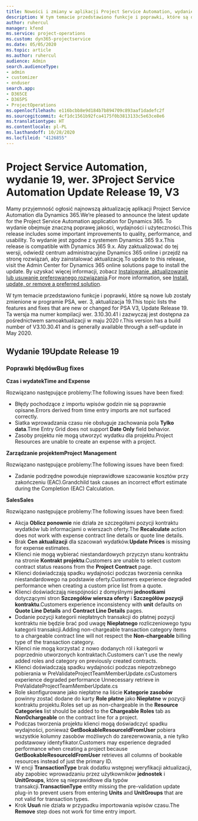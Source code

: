 ```yaml
---
title: Nowości i zmiany w aplikacji Project Service Automation, wydanie 19, wer. 3
description: W tym temacie przedstawiono funkcje i poprawki, które są dostępne w programie Project Service Automation, aktualizacja 19, wer. 3.
author: ruhercul
manager: kfend
ms.service: project-operations
ms.custom: dyn365-projectservice
ms.date: 05/05/2020
ms.topic: article
ms.author: ruhercul
audience: Admin
search.audienceType:
- admin
- customizer
- enduser
search.app:
- D365CE
- D365PS
- ProjectOperations
ms.openlocfilehash: e116bcbb8e9d184b7b894709c893aaf1dadefc2f
ms.sourcegitcommit: 4cf1dc1561b92fca4175f0b3813133c5e63ce8e6
ms.translationtype: HT
ms.contentlocale: pl-PL
ms.lasthandoff: 10/28/2020
ms.locfileid: "4126855"
---
```

# <a name="project-service-automation-update-release-19-v3"></a><span data-ttu-id="65018-103">Project Service Automation, wydanie 19, wer. 3</span><span class="sxs-lookup"><span data-stu-id="65018-103">Project Service Automation Update Release 19, V3</span></span>

<span data-ttu-id="65018-104">Mamy przyjemność ogłosić najnowszą aktualizację aplikacji Project Service Automation dla Dynamics 365.</span><span class="sxs-lookup"><span data-stu-id="65018-104">We’re pleased to announce the latest update for the Project Service Automation application for Dynamics 365.</span></span> <span data-ttu-id="65018-105">To wydanie obejmuje znaczną poprawę jakości, wydajności i użyteczności.</span><span class="sxs-lookup"><span data-stu-id="65018-105">This release includes some important improvements to quality, performance, and usability.</span></span> <span data-ttu-id="65018-106">To wydanie jest zgodne z systemem Dynamics 365 9.x.</span><span class="sxs-lookup"><span data-stu-id="65018-106">This release is compatible with Dynamics 365 9.x.</span></span> <span data-ttu-id="65018-107">Aby zaktualizować do tej wersji, odwiedź centrum administracyjne Dynamics 365 online i przejdź na stronę rozwiązań, aby zainstalować aktualizację.</span><span class="sxs-lookup"><span data-stu-id="65018-107">To update to this release, visit the Admin Center for Dynamics 365 online solutions page to install the update.</span></span> <span data-ttu-id="65018-108">By uzyskać więcej informacji, zobacz [Instalowanie, aktualizowanie lub usuwanie preferowanego rozwiązania](https://docs.microsoft.com/power-platform/admin/install-remove-preferred-solution).</span><span class="sxs-lookup"><span data-stu-id="65018-108">For more information, see [Install, update, or remove a preferred solution](https://docs.microsoft.com/power-platform/admin/install-remove-preferred-solution).</span></span>

<span data-ttu-id="65018-109">W tym temacie przedstawiono funkcje i poprawki, które są nowe lub zostały zmienione w programie PSA, wer. 3, aktualizacja 19.</span><span class="sxs-lookup"><span data-stu-id="65018-109">This topic lists the features and fixes that are new or changed for PSA V3, Update Release 19.</span></span> <span data-ttu-id="65018-110">Ta wersja ma numer kompilacji wer. 3.10.30.41 i zazwyczaj jest dostępna za pośrednictwem samoaktualizacji w maju 2020 r.</span><span class="sxs-lookup"><span data-stu-id="65018-110">This version has a build number of V3.10.30.41 and is generally available through a self-update in May 2020.</span></span>

## <a name="update-release-19"></a><span data-ttu-id="65018-111">Wydanie 19</span><span class="sxs-lookup"><span data-stu-id="65018-111">Update Release 19</span></span>

### <a name="bug-fixes"></a><span data-ttu-id="65018-112">Poprawki błędów</span><span class="sxs-lookup"><span data-stu-id="65018-112">Bug fixes</span></span>

<span data-ttu-id="65018-113">**Czas i wydatek**</span><span class="sxs-lookup"><span data-stu-id="65018-113">**Time and Expense**</span></span>

<span data-ttu-id="65018-114">Rozwiązano następujące problemy:</span><span class="sxs-lookup"><span data-stu-id="65018-114">The following issues have been fixed:</span></span> 

- <span data-ttu-id="65018-115">Błędy pochodzące z importu wpisów godzin nie są poprawnie opisane.</span><span class="sxs-lookup"><span data-stu-id="65018-115">Errors derived from time entry imports are not surfaced correctly.</span></span>
- <span data-ttu-id="65018-116">Siatka wprowadzania czasu nie obsługuje zachowania pola **Tylko data**.</span><span class="sxs-lookup"><span data-stu-id="65018-116">Time Entry Grid does not support **Date Only** field behavior.</span></span>
- <span data-ttu-id="65018-117">Zasoby projektu nie mogą utworzyć wydatku dla projektu.</span><span class="sxs-lookup"><span data-stu-id="65018-117">Project Resources are unable to create an expense with a project.</span></span>

<span data-ttu-id="65018-118">**Zarządzanie projektem**</span><span class="sxs-lookup"><span data-stu-id="65018-118">**Project Management**</span></span>

<span data-ttu-id="65018-119">Rozwiązano następujące problemy:</span><span class="sxs-lookup"><span data-stu-id="65018-119">The following issues have been fixed:</span></span> 

-  <span data-ttu-id="65018-120">Zadanie podrzędne powoduje nieprawidłowe szacowanie kosztów przy zakończeniu (EAC).</span><span class="sxs-lookup"><span data-stu-id="65018-120">Grandchild task causes an incorrect effort estimate during the Completion (EAC) Calculation.</span></span>

<span data-ttu-id="65018-121">**Sales**</span><span class="sxs-lookup"><span data-stu-id="65018-121">**Sales**</span></span>

<span data-ttu-id="65018-122">Rozwiązano następujące problemy:</span><span class="sxs-lookup"><span data-stu-id="65018-122">The following issues have been fixed:</span></span> 

- <span data-ttu-id="65018-123">Akcja **Oblicz ponownie** nie działa ze szczegółami pozycji kontraktu wydatków lub informacjami o wierszach oferty.</span><span class="sxs-lookup"><span data-stu-id="65018-123">The **Recalculate** action does not work with expense contract line details or quote line details.</span></span>
- <span data-ttu-id="65018-124">Brak **Cen aktualizacji** dla szacowań wydatków.</span><span class="sxs-lookup"><span data-stu-id="65018-124">**Update Prices** is missing for expense estimates.</span></span>
-  <span data-ttu-id="65018-125">Klienci nie mogą wybierać niestandardowych przyczyn stanu kontraktu na stronie **Kontrakt projektu**.</span><span class="sxs-lookup"><span data-stu-id="65018-125">Customers are unable to select custom contract status reasons from the **Project Contract** page.</span></span>
- <span data-ttu-id="65018-126">Klienci doświadczają spadku wydajności podczas tworzenia cennika niestandardowego na podstawie oferty.</span><span class="sxs-lookup"><span data-stu-id="65018-126">Customers experience degraded performance when creating a custom price list from a quote.</span></span>
- <span data-ttu-id="65018-127">Klienci doświadczają niespójności z domyślnymi **jednostkami** dotyczącymi stron **Szczegółów wiersza oferty** i **Szczegółów pozycji kontraktu**.</span><span class="sxs-lookup"><span data-stu-id="65018-127">Customers experience inconsistency with **unit** defaults on **Quote Line Details** and **Contract Line Details** pages.</span></span>
- <span data-ttu-id="65018-128">Dodanie pozycji kategorii niepłatnych transakcji do płatnej pozycji kontraktu nie będzie brać pod uwagę **Niepłatnego** rozliczeniowego typu kategorii transakcji.</span><span class="sxs-lookup"><span data-stu-id="65018-128">Adding non-chargeable transaction category items to a chargeable contract line will not respect the **Non-chargeable** billing type of the transaction category.</span></span>
- <span data-ttu-id="65018-129">Klienci nie mogą korzystać z nowo dodanych ról i kategorii w poprzednio utworzonych kontraktach.</span><span class="sxs-lookup"><span data-stu-id="65018-129">Customers can't use the newly added roles and category on previously created contracts.</span></span>
- <span data-ttu-id="65018-130">Klienci doświadczają spadku wydajności podczas niepotrzebnego pobierania w PreValidateProjectTeamMemberUpdate.cs</span><span class="sxs-lookup"><span data-stu-id="65018-130">Customers experience degraded performance Unnecessary retrieve in PreValidateProjectTeamMemberUpdate.cs</span></span>
- <span data-ttu-id="65018-131">Role skonfigurowane jako niepłatne na liście **Kategorie zasobów** powinny zostać dodane do karty **Role płatne** jako **Niepłatne** w pozycji kontraktu projektu.</span><span class="sxs-lookup"><span data-stu-id="65018-131">Roles set up as non-chargeable in the **Resource Categories** list should be added to the **Chargeable Roles** tab as **Non0chargeable** on the contract line for a project.</span></span>
- <span data-ttu-id="65018-132">Podczas tworzenia projektu klienci mogą doświadczyć spadku wydajności, ponieważ **GetBookableResourceIdFromUser** pobiera wszystkie kolumny zasobów możliwych do zarezerwowania, a nie tylko podstawowy identyfikator.</span><span class="sxs-lookup"><span data-stu-id="65018-132">Customers may experience degraded performance when creating a project because **GetBookableResourceIdFromUser** retrieves all columns of bookable resources instead of just the primary ID.</span></span>
- <span data-ttu-id="65018-133">W encji **TransactionType** brak dodatku wstępnej weryfikacji aktualizacji, aby zapobiec wprowadzaniu przez użytkowników **jednostek** i **UnitGroups**, które są nieprawidłowe dla typów transakcji.</span><span class="sxs-lookup"><span data-stu-id="65018-133">**TransactionType** entity missing the pre-validation update plug-in to prevent users from entering **Units** and **UnitGroups** that are not valid for transaction types.</span></span>
- <span data-ttu-id="65018-134">Krok **Usuń** nie działa w przypadku importowania wpisów czasu.</span><span class="sxs-lookup"><span data-stu-id="65018-134">The **Remove** step does not work for time entry import.</span></span>
